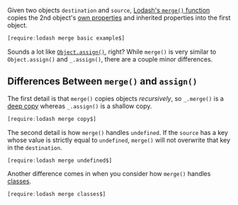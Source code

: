 Given two objects `destination` and `source`, [Lodash's `merge()` function](https://lodash.com/docs/4.17.15#merge) copies the 2nd object's [own properties](/tutorials/fundamentals/hasownproperty) and inherited properties into the first object.

```javascript
[require:lodash merge basic example$]
```

Sounds a lot like [`Object.assign()`](https://thecodebarbarian.com/object-assign-vs-object-spread.html), right? While `merge()` is very
similar to `Object.assign()` and `_.assign()`, there are a couple
minor differences.

Differences Between `merge()` and `assign()`
--------------------------------------------

The first detail is that `merge()` copies objects _recursively_,
so `_.merge()` is a [deep copy](/tutorials/fundamentals/shallow-copy)
whereas `_.assign()` is a shallow copy.

```javascript
[require:lodash merge copy$]
```

The second detail is how `merge()` handles `undefined`. If the `source`
has a key whose value is strictly equal to `undefined`, `merge()` will
not overwrite that key in the `destination`.

```javascript
[require:lodash merge undefined$]
```

Another difference comes in when you consider how `merge()` handles [classes](/tutorials/fundamentals/class).

```javascript
[require:lodash merge classes$]
```